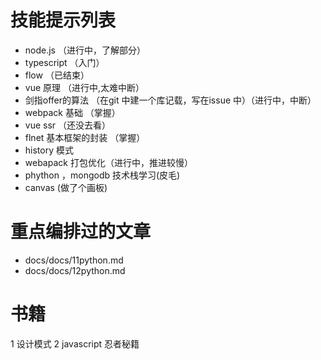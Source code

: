 # 技能提示列表

-   node.js （进行中，了解部分）
-   typescript （入门）
-   flow （已结束）
-   vue 原理 （进行中,太难中断）
-   剑指offer的算法 （在git 中建一个库记载，写在issue 中）（进行中，中断）
-   webpack 基础 （掌握）
-   vue ssr （还没去看）
-   flnet 基本框架的封装 （掌握）
-   history 模式 
-   webapack 打包优化（进行中，推进较慢）
-   phython ，mongodb 技术栈学习(皮毛)
-   canvas (做了个画板)

# 重点编排过的文章

-   docs/docs/11python.md
-   docs/docs/12python.md

# 书籍

1 设计模式
2 javascript 忍者秘籍
